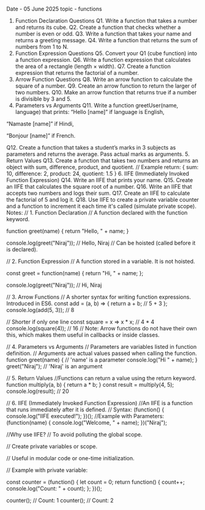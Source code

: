 Date - 05 June 2025
topic - functions
1. Function Declaration Questions
Q1. Write a function that takes a number and returns its cube.
Q2. Create a function that checks whether a number is even or odd.
Q3. Write a function that takes your name and returns a greeting message.
Q4. Write a function that returns the sum of numbers from 1 to N.
2. Function Expression Questions
Q5. Convert your Q1 (cube function) into a function expression.
Q6. Write a function expression that calculates the area of a rectangle (length × width).
Q7. Create a function expression that returns the factorial of a number.
3. Arrow Function Questions
Q8. Write an arrow function to calculate the square of a number.
Q9. Create an arrow function to return the larger of two numbers.
Q10. Make an arrow function that returns true if a number is divisible by 3 and 5.
4. Parameters vs Arguments
Q11. Write a function greetUser(name, language) that prints:
“Hello [name]” if language is English,

“Namaste [name]” if Hindi,

“Bonjour [name]” if French.

Q12. Create a function that takes a student’s marks in 3 subjects as parameters and returns the average. Pass actual marks as arguments.
5. Return Values
Q13. Create a function that takes two numbers and returns an object with sum, difference, product, and quotient.
// Example return:
{
  sum: 10,
  difference: 2,
  product: 24,
  quotient: 1.5
}
 6. IIFE (Immediately Invoked Function Expression)
Q14. Write an IIFE that prints your name.
Q15. Create an IIFE that calculates the square root of a number.
Q16. Write an IIFE that accepts two numbers and logs their sum.
Q17. Create an IIFE to calculate the factorial of 5 and log it.
Q18. Use IIFE to create a private variable counter and a function to increment it each time it's called (simulate private scope).
Notes:
// 1. Function Declaration
// A function declared with the function keyword.

function greet(name) {
  return "Hello, " + name;
}

console.log(greet("Niraj")); // Hello, Niraj
// Can be hoisted (called before it is declared).

//  2. Function Expression
// A function stored in a variable. It is not hoisted.

const greet = function(name) {
  return "Hi, " + name;
};

console.log(greet("Niraj")); // Hi, Niraj


// 3. Arrow Functions
// A shorter syntax for writing function expressions. Introduced in ES6.
const add = (a, b) => {
  return a + b; // 5 + 3
};
console.log(add(5, 3)); // 8

// Shorter if only one line
const square = x => x * x; // 4 * 4
console.log(square(4)); // 16
// Note: Arrow functions do not have their own this, which makes them useful in callbacks or inside classes.

// 4. Parameters vs Arguments
// Parameters are variables listed in function definition.
// Arguments are actual values passed when calling the function.
function greet(name) {  // 'name' is a parameter
  console.log("Hi " + name);
}
greet("Niraj");  // 'Niraj' is an argument

// 5. Return Values
//Functions can return a value using the return keyword.
function multiply(a, b) {
  return a * b;
}
const result = multiply(4, 5);
console.log(result); // 20

// 6. IIFE (Immediately Invoked Function Expression)
//An IIFE is a function that runs immediately after it is defined.
// Syntax:
(function() {
  console.log("IIFE executed!");
})();
//Example with Parameters:
(function(name) {
  console.log("Welcome, " + name);
})("Niraj");

//Why use IIFE?
// To avoid polluting the global scope.

// Create private variables or scope.

// Useful in modular code or one-time initialization.

// Example with private variable:

const counter = (function() {
  let count = 0;
  return function() {
    count++;
    console.log("Count: " + count);
  };
})();

counter(); // Count: 1
counter(); // Count: 2
